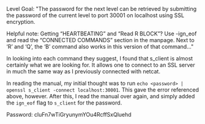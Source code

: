 Level Goal: "The password for the next level can be retrieved by submitting the password of the current level to port 30001 on localhost using SSL encryption.

Helpful note: Getting “HEARTBEATING” and “Read R BLOCK”? Use -ign_eof and read the “CONNECTED COMMANDS” section in the manpage. Next to ‘R’ and ‘Q’, the ‘B’ command also works in this version of that command…"

In looking into each command they suggest, I found that s_client is almost certainly what we are looking for. It allows one to connect to an SSL server in much the same way as I previously connected with netcat.

In reading the manual, my initial thought was to run `echo <password> | openssl s_client -connect localhost:30001`. This gave the error referenced above, however. After this, I read the manual over again, and simply added the `ign_eof` flag to `s_client` for the password.

Password: cluFn7wTiGryunymYOu4RcffSxQluehd
